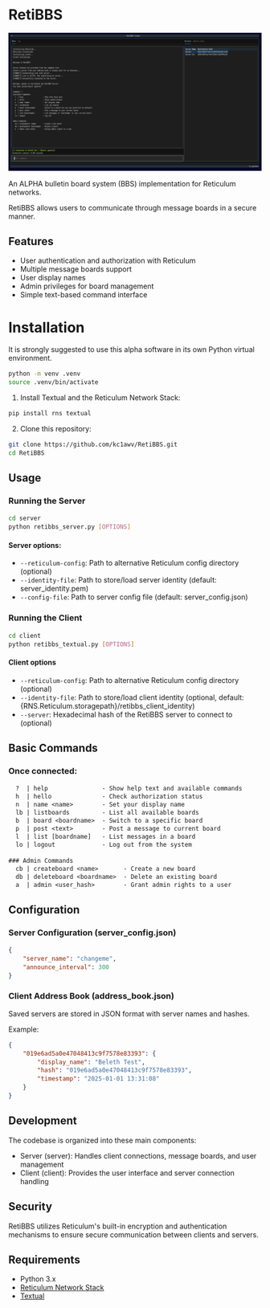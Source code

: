 # RetiBBS

![Screenshot](meta/client_demo.png)

An ALPHA bulletin board system (BBS) implementation for Reticulum networks.

RetiBBS allows users to communicate through message boards in a secure manner.

## Features

- User authentication and authorization with Reticulum
- Multiple message boards support
- User display names
- Admin privileges for board management
- Simple text-based command interface

# Installation

It is strongly suggested to use this alpha software in its own Python virtual environment.
```sh
python -m venv .venv
source .venv/bin/activate
```

1. Install Textual and the Reticulum Network Stack:
```sh
pip install rns textual
```

2. Clone this repository:
```sh
git clone https://github.com/kc1awv/RetiBBS.git
cd RetiBBS
```

## Usage

### Running the Server
```sh
cd server
python retibbs_server.py [OPTIONS]
```

#### Server options:
- `--reticulum-config`: Path to alternative Reticulum config directory (optional)
- `--identity-file`: Path to store/load server identity (default: server_identity.pem)
- `--config-file`: Path to server config file (default: server_config.json)

### Running the Client
```sh
cd client
python retibbs_textual.py [OPTIONS]
```

#### Client options
- `--reticulum-config`: Path to alternative Reticulum config directory (optional)
- `--identity-file`: Path to store/load client identity (optional, default: {RNS.Reticulum.storagepath}/retibbs_client_identity)
- `--server`: Hexadecimal hash of the RetiBBS server to connect to (optional)

## Basic Commands

### Once connected:
```
  ?  | help               - Show help text and available commands
  h  | hello              - Check authorization status
  n  | name <name>        - Set your display name
  lb | listboards         - List all available boards
  b  | board <boardname>  - Switch to a specific board
  p  | post <text>        - Post a message to current board
  l  | list [boardname]   - List messages in a board
  lo | logout             - Log out from the system

### Admin Commands
  cb | createboard <name>       - Create a new board
  db | deleteboard <boardname>  - Delete an existing board
  a  | admin <user_hash>        - Grant admin rights to a user
```

## Configuration

### Server Configuration (server_config.json)
```json
{
    "server_name": "changeme",
    "announce_interval": 300
}
```

### Client Address Book (address_book.json)
Saved servers are stored in JSON format with server names and hashes.

Example:
```json
{
    "019e6ad5a0e47048413c9f7578e83393": {
        "display_name": "Beleth Test",
        "hash": "019e6ad5a0e47048413c9f7578e83393",
        "timestamp": "2025-01-01 13:31:08"
    }
}
```

## Development
The codebase is organized into these main components:

- Server (server): Handles client connections, message boards, and user management
- Client (client): Provides the user interface and server connection handling

## Security

RetiBBS utilizes Reticulum's built-in encryption and authentication mechanisms to ensure secure communication between clients and servers.

## Requirements

- Python 3.x
- [Reticulum Network Stack](https://reticulum.network/)
- [Textual](https://textual.textualize.io/)
